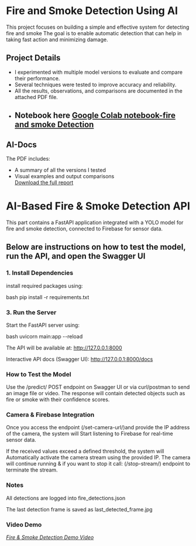 # Fire and Smoke Detection Using AI

This project focuses on building a simple and effective system for detecting fire and smoke
The goal is to enable automatic detection that can help in taking fast action and minimizing damage.

## Project Details
- I experimented with multiple model versions to evaluate and compare their performance.
- Several techniques were tested to improve accuracy and reliability.
- All the results, observations, and comparisons are documented in the attached PDF file.
- ## Notebook here [ Google Colab notebook-fire and smoke Detection](https://colab.research.google.com/drive/16-CoRI0rejNofdPGy0O92zFyHPKD6ugs?usp=sharing)

## AI-Docs

The PDF includes:
- A summary of all the versions I tested  
- Visual examples and output comparisons  
 [Download the full report](Docs/AI-part.pdf)


# AI-Based Fire & Smoke Detection API

This part contains a FastAPI application integrated with a YOLO model for fire and smoke detection,
connected to Firebase for sensor data.

Below are instructions on how to test the model, run the API, and open the Swagger UI
---
### 1. Install Dependencies
install required packages using:

bash
pip install -r requirements.txt


### 3. Run the Server
Start the FastAPI server using:

bash
uvicorn main:app --reload

The API will be available at:
http://127.0.0.1:8000

Interactive API docs (Swagger UI):
http://127.0.0.1:8000/docs

### How to Test the Model
Use the /predict/ POST endpoint on Swagger UI or via curl/postman to send an image file  or video.
The response will contain detected objects such as fire or smoke with their confidence scores.

### Camera & Firebase Integration
Once you access the endpoint (/set-camera-url/)and provide the IP address of the camera, 
the system will Start listening to Firebase for real-time sensor data.

If the received values exceed a defined threshold, the system will Automatically activate the camera stream using the provided IP.
The camera will continue running
&
if you want to stop it call:
(/stop-stream/) endpoint to terminate the stream.


### Notes
All detections are logged into fire_detections.json

The last detection frame is saved as last_detected_frame.jpg


### Video Demo
[*Fire & Smoke Detection Demo Video*](https://drive.google.com/file/d/1zXrvtEXBHXu9cwNwGDzt7nQhF6tF2L5q/view?usp=sharing)
